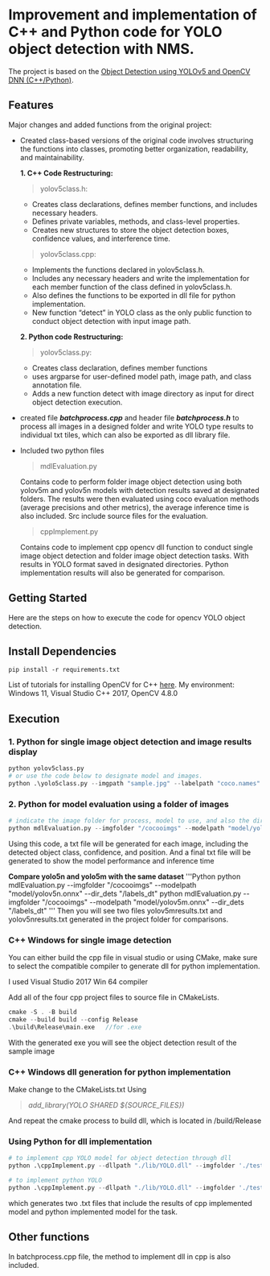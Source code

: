 # Improvement and implementation of C++ and Python code for YOLO object detection with NMS. 

The project is based on the [Object Detection using YOLOv5 and OpenCV DNN (C++/Python)](https://github.com/spmallick/learnopencv/tree/master/Object-Detection-using-YOLOv5-and-OpenCV-DNN-in-CPP-and-Python). 

## Features
Major changes and added functions from the original project:
- Created class-based versions of the original code involves structuring the functions into classes, promoting better organization, readability, and maintainability.

  **1. C++ Code Restructuring:**
    >yolov5class.h:
    
    * Creates class declarations, defines member functions, and includes necessary headers.
    * Defines private variables, methods, and class-level properties.
    * Creates new structures to store the object detection boxes, confidence values, and interference time. 
  
    >yolov5class.cpp:
    
     * Implements the functions declared in yolov5class.h.
     * Includes any necessary headers and write the implementation for each member function of the class defined in yolov5class.h.
     * Also defines the functions to be exported in dll file for python implementation.
     * New function “detect” in YOLO class as the only public function to conduct object detection with input image path.
  
  **2. Python code Restructuring:**
    >yolov5class.py:

     * Creates class declaration, defines member functions
     * uses argparse for user-defined model path, image path, and class annotation file.
     * Adds a new function detect with image directory as input for direct object detection execution.
  
- created file **_batchprocess.cpp_** and header file **_batchprocess.h_** to process all images in a designed folder and write YOLO type results to individual txt tiles, which can also be exported as dll library file.
- Included two python files
     >mdlEvaluation.py
     
     Contains code to perform folder image object detection using both yolov5m and yolov5n models with detection results saved at designated folders. The results were then evaluated using coco evaluation methods (average precisions and other metrics), the average inference time is also included. Src include source files for the evaluation.
  
     >cppImplement.py
     
     Contains code to implement cpp opencv dll function to conduct single image object detection and folder image object detection tasks. With results in YOLO format saved in designated directories. Python implementation results will also be generated for comparison. 
  
## Getting Started
Here are the steps on how to execute the code for opencv YOLO object detection. 
## Install Dependencies
```
pip install -r requirements.txt
```
List of tutorials for installing OpenCV for C++ [here](https://learnopencv.com/category/install/).
My environment: Windows 11, Visual Studio C++ 2017, OpenCV 4.8.0 
## Execution
### 1. Python for single image object detection and image results display
```Python
python yolov5class.py
# or use the code below to designate model and images. 
python .\yolo5class.py --imgpath "sample.jpg" --labelpath "coco.names" --modelpath "model/yolov5n.onnx" 
```
### 2. Python for model evaluation using a folder of images
```Python
# indicate the image folder for process, model to use, and also the directory to save individual detection results. Other inputs include --dir_annotations_gt # for the ground truth label path, and --labelpath for class anotations
python mdlEvaluation.py --imgfolder "/cocooimgs" --modelpath "model/yolov5n.onnx" --dir_dets "/labels_dt"
```
Using this code, a txt file will be generated for each image, including the detected object class, confidence, and position. And a final txt file will be generated to show the model performance and inference time

**Compare yolo5n and yolo5m with the same dataset**
'''Python
python mdlEvaluation.py --imgfolder "/cocooimgs" --modelpath "model/yolov5n.onnx" --dir_dets "/labels_dt"
python mdlEvaluation.py --imgfolder "/cocooimgs" --modelpath "model/yolov5m.onnx" --dir_dets "/labels_dt"
'''
Then you will see two files yolov5mresults.txt and yolov5nresults.txt generated in the project folder for comparisons. 

### C++ Windows for single image detection
You can either build the cpp file in visual studio or using CMake, make sure to select the compatible compiler to generate dll for python implementation. 

I used Visual Studio 2017 Win 64 compiler 

Add all of the four cpp project files to source file in CMakeLists. 

```C++ Windows
cmake -S . -B build
cmake --build build --config Release
.\build\Release\main.exe   //for .exe 
```
With the generated exe you will see the object detection result of the sample image

### C++ Windows dll generation for python implementation 
Make change to the CMakeLists.txt 
Using 
>_add_library(YOLO SHARED ${SOURCE_FILES})_

And repeat the cmake process to build dll, which is located in /build/Release

### Using Python for dll implementation
```Python
# to implement cpp YOLO model for object detection through dll
python .\cppImplement.py --dllpath "./lib/YOLO.dll" --imgfolder './test/val2017' --pyorcpp "cpp"

# to implement python YOLO
python .\cppImplement.py --dllpath "./lib/YOLO.dll" --imgfolder './test/val2017' --pyorcpp "py"
```
which generates two .txt files that include the results of cpp implemented model and python implemented model for the task.

## Other functions
In batchprocess.cpp file, the method to implement dll in cpp is also included.


